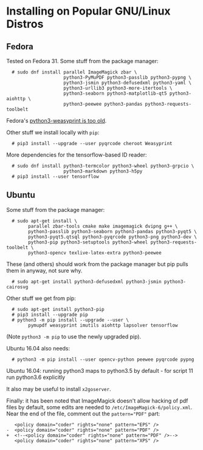 <!--
__author__ = "Andrew Rechnitzer"
__copyright__ = "Copyright (C) 2018 Andrew Rechnitzer"
__copyright__ = "Copyright (C) 2018-2019 Colin B. Macdonald"
__license__ = "GFDL"
 -->
Installing on Popular GNU/Linux Distros
=======================================

Fedora
------

Tested on Fedora 31.  Some stuff from the package manager:
```
  # sudo dnf install parallel ImageMagick zbar \
                     python3-PyMuPDF python3-passlib python3-pypng \
                     python3-jsmin python3-defusedxml python3-yaml \
                     python3-urllib3 python3-more-itertools \
                     python3-seaborn python3-matplotlib-qt5 python3-aiohttp \
                     python3-peewee python3-pandas python3-requests-toolbelt
```
Fedora's [python3-weasyprint is too old](https://bugzilla.redhat.com/show_bug.cgi?id=1475749).

Other stuff we install locally with `pip`:
```
  # pip3 install --upgrade --user pyqrcode cheroot Weasyprint
```

More dependencies for the tensorflow-based ID reader:
```
  # sudo dnf install python3-termcolor python3-wheel python3-grpcio \
                     python3-markdown python3-h5py
  # pip3 install --user tensorflow
```


Ubuntu
------

Some stuff from the package manager:
```
  # sudo apt-get install \
        parallel zbar-tools cmake make imagemagick dvipng g++ \
        python3-passlib python3-seaborn python3-pandas python3-pyqt5 \
        python3-pyqt5.qtsql python3-pyqrcode python3-png python3-dev \
        python3-pip python3-setuptools python3-wheel python3-requests-toolbelt \
        python3-opencv texlive-latex-extra python3-peewee
```
These (and others) should work from the package manager but pip pulls them
in anyway, not sure why.
```
  # sudo apt-get install python3-defusedxml python3-jsmin python3-cairosvg
```

Other stuff we get from pip:
```
  # sudo apt-get install python3-pip
  # pip3 install --upgrade pip
  # python3 -m pip install --upgrade --user \
        pymupdf weasyprint imutils aiohttp lapsolver tensorflow
```
(Note `python3 -m pip` to use the newly upgraded pip).

Ubuntu 16.04 also needs:
```
  # python3 -m pip install --user opencv-python peewee pyqrcode pypng

```

Ubuntu 16.04: running python3 maps to python3.5 by default - for script 11 run python3.6 explicitly

It also may be useful to install `x2goserver`.

Finally: it has been noted that ImageMagick doesn't allow hacking
of pdf files by default, some edits are needed to
`/etc/ImageMagick-6/policy.xml`.  Near the end of the file,
comment out the `pattern="PDF"` part:
```dif
   <policy domain="coder" rights="none" pattern="EPS" />
-  <policy domain="coder" rights="none" pattern="PDF" />
+  <!--<policy domain="coder" rights="none" pattern="PDF" />-->
   <policy domain="coder" rights="none" pattern="XPS" />
```
